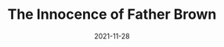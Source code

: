 ---
date: 2021-11-28
dateYear: 2021
isbn: 9781603749664
title: The Innocence of Father Brown
description: "Shortly after the publication of Orthodoxy, G. K. Chesterton moved from London to Beaconsfield, where he met Father O'Connor. It was the combination of Father O'Connor's shrewd insights to the darker side of man's nature together with his mild appearance that suggested to Chesterton a character that became the unassuming, pudding-faced Father Brown. Numerous short stories followed. All of them featuring this priest who appeared to know nothing yet in fact knew more about criminals than they knew about themselves. 'The Innocence of Father Brown' is the first collection of these stories."
cover: cover-the-innocence-of-father-brown.jpeg
coverGoogle: https://books.google.com/books/content?id=N12JngEACAAJ&printsec=frontcover&img=1&zoom=1&source=gbs_api
pageCount: 252
authors: G. K. Chesterton
publishers: Whitaker House
published: 2013-11-25
publishedYear: 2013
shelves:
- fiction
- mystery
---